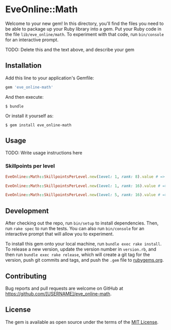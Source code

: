 # EveOnline::Math

Welcome to your new gem! In this directory, you'll find the files you need to be able to package up your Ruby library into a gem. Put your Ruby code in the file `lib/eve_online/math`. To experiment with that code, run `bin/console` for an interactive prompt.

TODO: Delete this and the text above, and describe your gem

## Installation

Add this line to your application's Gemfile:

```ruby
gem 'eve_online-math'
```

And then execute:

    $ bundle

Or install it yourself as:

    $ gem install eve_online-math

## Usage

TODO: Write usage instructions here

### Skillpoints per level

```ruby
EveOnline::Math::SkillpointsPerLevel.new(level: 1, rank: 8).value # => 2000.0

EveOnline::Math::SkillpointsPerLevel.new(level: 1, rank: 16).value # => 4000.0

EveOnline::Math::SkillpointsPerLevel.new(level: 5, rank: 16).value # => 4096000.0
```


## Development

After checking out the repo, run `bin/setup` to install dependencies. Then, run `rake spec` to run the tests. You can also run `bin/console` for an interactive prompt that will allow you to experiment.

To install this gem onto your local machine, run `bundle exec rake install`. To release a new version, update the version number in `version.rb`, and then run `bundle exec rake release`, which will create a git tag for the version, push git commits and tags, and push the `.gem` file to [rubygems.org](https://rubygems.org).

## Contributing

Bug reports and pull requests are welcome on GitHub at https://github.com/[USERNAME]/eve_online-math.

## License

The gem is available as open source under the terms of the [MIT License](https://opensource.org/licenses/MIT).
